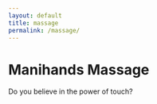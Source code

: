 ```yaml
---
layout: default
title: massage
permalink: /massage/
---
```


# Manihands Massage

Do you believe in the power of touch?
